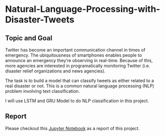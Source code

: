 # Natural-Language-Processing-with-Disaster-Tweets

## Topic and Goal

Twitter has become an important communication channel in times of emergency. The ubiquitousness of smartphones enables people to announce an emergency they’re observing in real-time. Because of this, more agencies are interested in programatically monitoring Twitter (i.e. disaster relief organizations and news agencies).

The task is to build a model that can classify tweets as either related to a real disaster or not. This is a common natural language processing (NLP) problem involving text classification.

I will use LSTM and GRU Model to do NLP classification in this project.

## Report

Please checkout this [Jupyter Notebook](https://github.com/BaffinLee/Natural-Language-Processing-with-Disaster-Tweets/blob/main/nlp-with-disaster-tweets.ipynb) as a report of this project.
